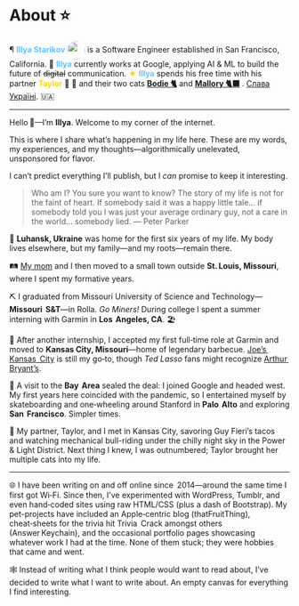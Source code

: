 # About ⭐
<p>¶ <b><font color=#65C4FF>Illya Starikov</font></b> <img src="https://starikov.co/content/images/size/w1600/2024/02/illya-starikov-about-square.png" width="32" height="32" style="vertical-align:middle; display:inline; border-radius: 50%; transition: transform 0.3s ease-in-out;" onmouseover="this.style.transform='scale(10) rotate(-10deg)';" onmouseout="this.style.transform='scale(1) rotate(0deg)';"/> is a Software Engineer established in San Francisco, California. 🌉
<b><font color=#65C4FF>Illya</font></b> currently works at Google, applying AI & ML to build the future of <del>digital</del> communication. <font color=#FFD500>★</font>
<b><font color=#65C4FF>Illya</font></b> spends his free time with his partner <b><font color="#FFD500">Taylor</font></b> 🐝 🐻 and their two cats <font color="#FFA500"><a href="https://starikov.co/bodie"><b>Bodie 🐈</b></a></font> and <font color="#A52A2A"><a href="https://starikov.co/mallory"><b>Mallory 🐈‍⬛</b></a></font> .
<a href="https://starikov.co/ukraine">Слава Україні</a>. 🇺🇦 </p>

---

Hello 👋—I’m **Illya**. Welcome to my corner of the internet.

This is where I share what’s happening in my life here. These are my words, my experiences, and my thoughts—algorithmically unelevated, unsponsored for flavor.

I can’t predict everything I’ll publish, but I *can* promise to keep it interesting.

> Who am I? You sure you want to know? The story of my life is not for the faint of heart. If somebody said it was a happy little tale... if somebody told you I was just your average ordinary guy, not a care in the world... somebody lied. — Peter Parker

🌻 **Luhansk, Ukraine** was home for the first six years of my life. My body lives elsewhere, but my family—and my roots—remain there.

🛤️ [My mom](https://www.larysabernhardt.com) and I then moved to a small town outside **St. Louis, Missouri**, where I spent my formative years.

⛏️ I graduated from Missouri University of Science and Technology—**Missouri  S&T**—in Rolla. *Go Miners!* During college I spent a summer interning with Garmin in **Los  Angeles, CA**. 🏖️

🍖 After another internship, I accepted my first full‑time role at Garmin and moved to **Kansas City, Missouri**—home of legendary barbecue. [Joe’s  Kansas  City](https://www.joeskc.com/) is still my go‑to, though *Ted Lasso* fans might recognize [Arthur  Bryant’s](https://arthurbryantsbbq.com/).

🌉 A visit to the **Bay  Area** sealed the deal: I joined Google and headed west. My first years here coincided with the pandemic, so I entertained myself by skateboarding and one‑wheeling around Stanford in **Palo  Alto** and exploring **San  Francisco**. Simpler times.

🐝 My partner, Taylor, and I met in Kansas City, savoring Guy Fieri’s tacos and watching mechanical bull-riding under the chilly night sky in the Power & Light District. Next thing I knew, I was outnumbered; Taylor brought her multiple cats into my life.

---

🌐 I have been writing on and off online since  2014—around the same time I first got Wi‑Fi. Since then, I’ve experimented with WordPress, Tumblr, and even hand‑coded sites using raw HTML/CSS (plus a dash of Bootstrap). My pet-projects have included an Apple‑centric blog (thatFruitThing), cheat‑sheets for the trivia hit Trivia  Crack amongst others (Answer Keychain), and the occasional portfolio pages showcasing whatever work I had at the time. None of them stuck; they were hobbies that came and went.

🕸️ Instead of writing what I think people would want to read about, I’ve decided to write what I want to write about. An empty canvas for everything I find interesting.